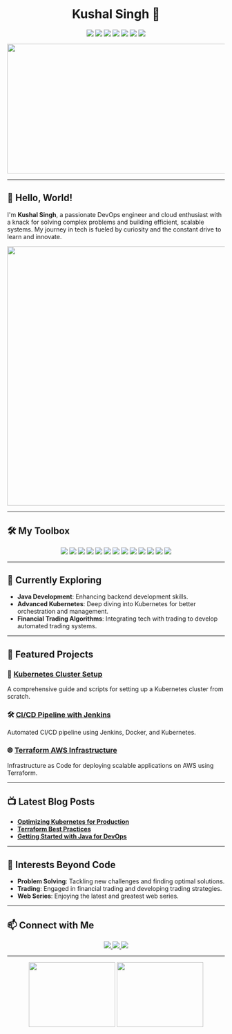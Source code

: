 <h1 align="center">Kushal Singh 🚀</h1>

<p align="center">
  <img src="https://img.shields.io/badge/DevOps-Docker-2496ED?style=for-the-badge&logo=docker&logoColor=white"/>
  <img src="https://img.shields.io/badge/DevOps-Kubernetes-326CE5?style=for-the-badge&logo=kubernetes&logoColor=white"/>
  <img src="https://img.shields.io/badge/CI/CD-Jenkins-D24939?style=for-the-badge&logo=jenkins&logoColor=white"/>
  <img src="https://img.shields.io/badge/Cloud-AWS-232F3E?style=for-the-badge&logo=amazon-aws&logoColor=white"/>
  <img src="https://img.shields.io/badge/Cloud-Azure-0078D4?style=for-the-badge&logo=microsoft-azure&logoColor=white"/>
  <img src="https://img.shields.io/badge/IaC-Terraform-7B42BC?style=for-the-badge&logo=terraform&logoColor=white"/>
  <img src="https://img.shields.io/badge/Language-Java-007396?style=for-the-badge&logo=java&logoColor=white"/>
</p>

<p align="center">
  <img src="https://media.giphy.com/media/f3iwJFOVOwuy7K6FFw/giphy.gif" width="600" height="300"/>
</p>

---

## 👋 Hello, World!

I'm **Kushal Singh**, a passionate DevOps engineer and cloud enthusiast with a knack for solving complex problems and building efficient, scalable systems. My journey in tech is fueled by curiosity and the constant drive to learn and innovate.

<p align="center">
  <img src="https://media.giphy.com/media/13HgwGsXF0aiGY/giphy.gif" width="600"/>
</p>

---

## 🛠️ My Toolbox

<p align="center">
  <img src="https://img.shields.io/badge/Docker-2496ED?style=for-the-badge&logo=docker&logoColor=white"/>
  <img src="https://img.shields.io/badge/Kubernetes-326CE5?style=for-the-badge&logo=kubernetes&logoColor=white"/>
  <img src="https://img.shields.io/badge/Jenkins-D24939?style=for-the-badge&logo=jenkins&logoColor=white"/>
  <img src="https://img.shields.io/badge/AWS-232F3E?style=for-the-badge&logo=amazon-aws&logoColor=white"/>
  <img src="https://img.shields.io/badge/Azure-0078D4?style=for-the-badge&logo=microsoft-azure&logoColor=white"/>
  <img src="https://img.shields.io/badge/Terraform-7B42BC?style=for-the-badge&logo=terraform&logoColor=white"/>
  <img src="https://img.shields.io/badge/Java-007396?style=for-the-badge&logo=java&logoColor=white"/>
  <img src="https://img.shields.io/badge/Python-3776AB?style=for-the-badge&logo=python&logoColor=white"/>
  <img src="https://img.shields.io/badge/Bash-4EAA25?style=for-the-badge&logo=gnu-bash&logoColor=white"/>
  <img src="https://img.shields.io/badge/Git-F05032?style=for-the-badge&logo=git&logoColor=white"/>
  <img src="https://img.shields.io/badge/Ansible-EE0000?style=for-the-badge&logo=ansible&logoColor=white"/>
  <img src="https://img.shields.io/badge/Prometheus-E6522C?style=for-the-badge&logo=prometheus&logoColor=white"/>
  <img src="https://img.shields.io/badge/Grafana-F46800?style=for-the-badge&logo=grafana&logoColor=white"/>
</p>

---

## 🌱 Currently Exploring

- **Java Development**: Enhancing backend development skills.
- **Advanced Kubernetes**: Deep diving into Kubernetes for better orchestration and management.
- **Financial Trading Algorithms**: Integrating tech with trading to develop automated trading systems.

---

## 🌟 Featured Projects

### 🚀 [Kubernetes Cluster Setup](https://github.com/yourusername/project1)
A comprehensive guide and scripts for setting up a Kubernetes cluster from scratch.

### 🛠️ [CI/CD Pipeline with Jenkins](https://github.com/yourusername/project2)
Automated CI/CD pipeline using Jenkins, Docker, and Kubernetes.

### 🌐 [Terraform AWS Infrastructure](https://github.com/yourusername/project3)
Infrastructure as Code for deploying scalable applications on AWS using Terraform.

---

## 📺 Latest Blog Posts

- **[Optimizing Kubernetes for Production](https://yourblog.com/kubernetes-production)**
- **[Terraform Best Practices](https://yourblog.com/terraform-best-practices)**
- **[Getting Started with Java for DevOps](https://yourblog.com/java-devops)**

---

## 🌌 Interests Beyond Code

- **Problem Solving**: Tackling new challenges and finding optimal solutions.
- **Trading**: Engaged in financial trading and developing trading strategies.
- **Web Series**: Enjoying the latest and greatest web series.

---

## 📫 Connect with Me

<p align="center">
  <a href="mailto:kushaltanwar5@gmail.com">
    <img src="https://img.shields.io/badge/Email-D14836?style=for-the-badge&logo=gmail&logoColor=white"/>
  </a>
  <a href="https://www.linkedin.com/in/kushal-singh-4a7485221">
    <img src="https://img.shields.io/badge/LinkedIn-0077B5?style=for-the-badge&logo=linkedin&logoColor=white"/>
  </a>
  <a href="https://twitter.com/KushalDevOps">
    <img src="https://img.shields.io/badge/Twitter-1DA1F2?style=for-the-badge&logo=twitter&logoColor=white"/>
  </a>
</p>

---

<p align="center">
  <img src="https://media.giphy.com/media/l3vR3z8jAVvLHl4Ri/giphy.gif" width="200" height="150"/>
  <img src="https://media.giphy.com/media/3o7aD2saalBwwftBIY/giphy.gif" width="200" height="150"/>
</p>
